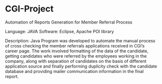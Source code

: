 # CGI-Project
Automation of Reports Generation for Member Referral Process

Language: JAVA
Software: Eclipse, Apache POI library

Description: Java Program was developed to automate the manual process of cross checking
the member referrals applications received in CGI’s career page. The work involved
formatting of the data of the candidate, getting candidates who were referred by the
employees working in the company, along with separation of candidates on the basis of
different application source and finally performing duplicity check with the candidate
database and providing mailer communication information in the final report.
